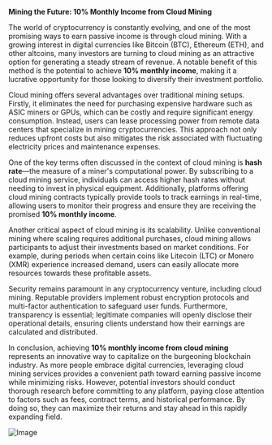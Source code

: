 **Mining the Future: 10% Monthly Income from Cloud Mining**

The world of cryptocurrency is constantly evolving, and one of the most promising ways to earn passive income is through cloud mining. With a growing interest in digital currencies like Bitcoin (BTC), Ethereum (ETH), and other altcoins, many investors are turning to cloud mining as an attractive option for generating a steady stream of revenue. A notable benefit of this method is the potential to achieve **10% monthly income**, making it a lucrative opportunity for those looking to diversify their investment portfolio.

Cloud mining offers several advantages over traditional mining setups. Firstly, it eliminates the need for purchasing expensive hardware such as ASIC miners or GPUs, which can be costly and require significant energy consumption. Instead, users can lease processing power from remote data centers that specialize in mining cryptocurrencies. This approach not only reduces upfront costs but also mitigates the risk associated with fluctuating electricity prices and maintenance expenses.

One of the key terms often discussed in the context of cloud mining is **hash rate**—the measure of a miner's computational power. By subscribing to a cloud mining service, individuals can access higher hash rates without needing to invest in physical equipment. Additionally, platforms offering cloud mining contracts typically provide tools to track earnings in real-time, allowing users to monitor their progress and ensure they are receiving the promised **10% monthly income**.

Another critical aspect of cloud mining is its scalability. Unlike conventional mining where scaling requires additional purchases, cloud mining allows participants to adjust their investments based on market conditions. For example, during periods when certain coins like Litecoin (LTC) or Monero (XMR) experience increased demand, users can easily allocate more resources towards these profitable assets.

Security remains paramount in any cryptocurrency venture, including cloud mining. Reputable providers implement robust encryption protocols and multi-factor authentication to safeguard user funds. Furthermore, transparency is essential; legitimate companies will openly disclose their operational details, ensuring clients understand how their earnings are calculated and distributed.

In conclusion, achieving **10% monthly income from cloud mining** represents an innovative way to capitalize on the burgeoning blockchain industry. As more people embrace digital currencies, leveraging cloud mining services provides a convenient path toward earning passive income while minimizing risks. However, potential investors should conduct thorough research before committing to any platform, paying close attention to factors such as fees, contract terms, and historical performance. By doing so, they can maximize their returns and stay ahead in this rapidly expanding field.

![Image](https://github.com/user-attachments/assets/31692037-0104-4703-abd1-696b6a7dd41b)